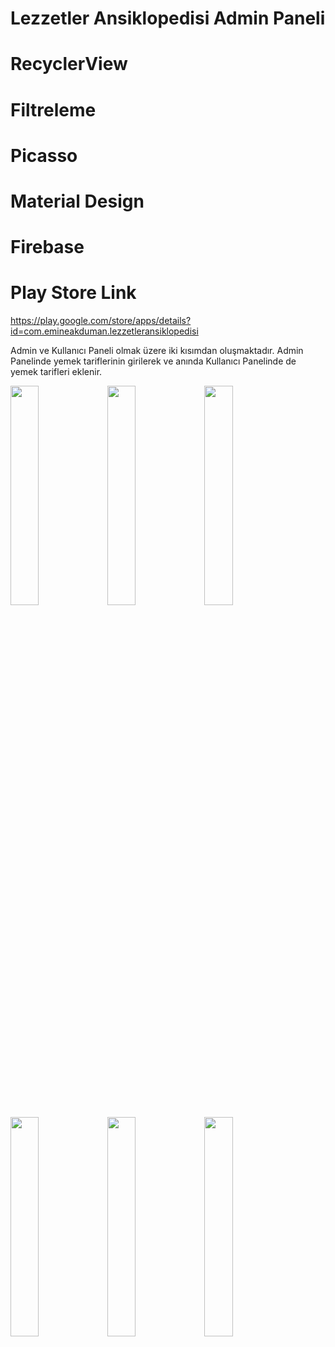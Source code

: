 # Lezzetler Ansiklopedisi Admin Paneli
# RecyclerView
# Filtreleme
# Picasso
# Material Design
# Firebase
# Play Store Link
https://play.google.com/store/apps/details?id=com.emineakduman.lezzetleransiklopedisi

Admin ve Kullanıcı Paneli olmak üzere iki kısımdan oluşmaktadır. 
Admin Panelinde yemek tariflerinin girilerek ve anında Kullanıcı Panelinde de yemek tarifleri eklenir.

<img src="https://user-images.githubusercontent.com/82970461/130650114-8eaedc81-0aaa-4e2c-add6-5ac0d6e056ab.jpg" width=30% height=30%> <img src="https://user-images.githubusercontent.com/82970461/130650121-1f983ded-1e9a-4e70-9126-ca29110d9513.jpg" width=30% height=30%> <img src="https://user-images.githubusercontent.com/82970461/130650131-f656030d-1f8b-400c-98f5-0b332a1130fd.jpg" width=30% height=30%> <img src="https://user-images.githubusercontent.com/82970461/130650146-e7c09c2c-8e63-45e0-aad7-2d8138c89072.jpg" width=30% height=30%> <img src="https://user-images.githubusercontent.com/82970461/130650152-a38b8c41-3dbb-4cfc-a3cb-c6a1099dcb36.jpg" width=30% height=30%> <img src="https://user-images.githubusercontent.com/82970461/130650167-0583352c-1776-4c15-88cd-6e7fa14a9f37.jpg" width=30% height=30%>








